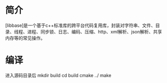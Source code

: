 ﻿# 简介

[libbase]是一个基于c++标准库的跨平台代码复用库，封装对字符串、文件、目录、线程、进程、同步锁、日志、编码、压缩、http、xml解析、json解析、共享内存等的常见操作。

# 编译
进入源码目录后
mkdir build
cd build
cmake ../
make 
